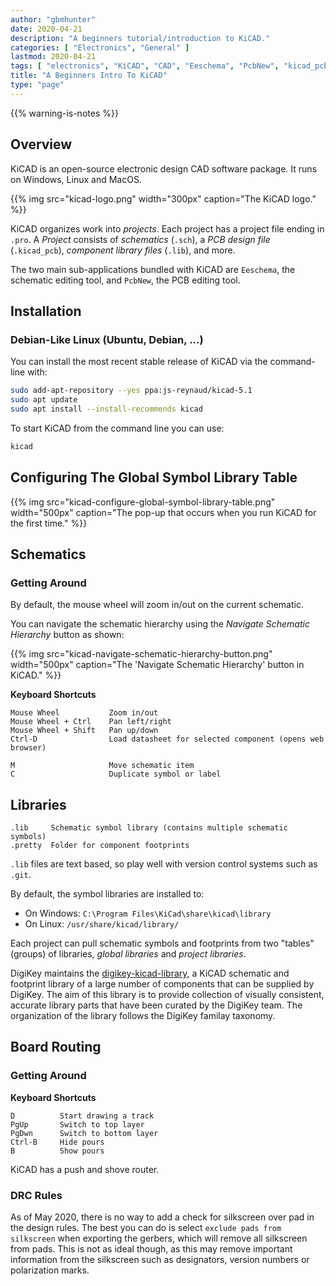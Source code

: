 ```yaml
---
author: "gbmhunter"
date: 2020-04-21
description: "A beginners tutorial/introduction to KiCAD."
categories: [ "Electronics", "General" ]
lastmod: 2020-04-21
tags: [ "electronics", "KiCAD", "CAD", "Eeschema", "PcbNew", "kicad_pcb", "component libraries", "DigiKey" ]
title: "A Beginners Intro To KiCAD"
type: "page"
---
```


{{% warning-is-notes %}}

## Overview

KiCAD is an open-source electronic design CAD software package. It runs on Windows, Linux and MacOS.

{{% img src="kicad-logo.png" width="300px" caption="The KiCAD logo." %}}

KiCAD organizes work into _projects_. Each project has a project file ending in `.pro`. A _Project_ consists of _schematics_ (`.sch`), a _PCB design file_ (`.kicad_pcb`), _component library files_ (`.lib`), and more.

The two main sub-applications bundled with KiCAD are `Eeschema`, the schematic editing tool, and `PcbNew`, the PCB editing tool.

## Installation

### Debian-Like Linux (Ubuntu, Debian, ...)

You can install the most recent stable release of KiCAD via the command-line with:

```bash
sudo add-apt-repository --yes ppa:js-reynaud/kicad-5.1
sudo apt update
sudo apt install --install-recommends kicad
```

To start KiCAD from the command line you can use:

```bash
kicad
```

## Configuring The Global Symbol Library Table

{{% img src="kicad-configure-global-symbol-library-table.png" width="500px" caption="The pop-up that occurs when you run KiCAD for the first time." %}}

## Schematics

### Getting Around

By default, the mouse wheel will zoom in/out on the current schematic.

You can navigate the schematic hierarchy using the _Navigate Schematic Hierarchy_ button as shown:

{{% img src="kicad-navigate-schematic-hierarchy-button.png" width="500px" caption="The 'Navigate Schematic Hierarchy' button in KiCAD." %}}

**Keyboard Shortcuts**

```text
Mouse Wheel           Zoom in/out
Mouse Wheel + Ctrl    Pan left/right
Mouse Wheel + Shift   Pan up/down
Ctrl-D                Load datasheet for selected component (opens web browser)

M                     Move schematic item
C                     Duplicate symbol or label
```

## Libraries

```text
.lib     Schematic symbol library (contains multiple schematic symbols)
.pretty  Folder for component footprints
```

`.lib` files are text based, so play well with version control systems such as `.git`.

By default, the symbol libraries are installed to:

* On Windows: `C:\Program Files\KiCad\share\kicad\library`
* On Linux: `/usr/share/kicad/library/`

Each project can pull schematic symbols and footprints from two "tables" (groups) of libraries, _global libraries_ and _project libraries_.

DigiKey maintains the [digikey-kicad-library](https://github.com/Digi-Key/digikey-kicad-library), a KiCAD schematic and footprint library of a large number of components that can be supplied by DigiKey. The aim of this library is to provide collection of visually consistent, accurate library parts that have been curated by the DigiKey team. The organization of the library follows the DigiKey familay taxonomy.


## Board Routing

### Getting Around

**Keyboard Shortcuts**

```text
D          Start drawing a track
PgUp       Switch to top layer
PgDwn      Switch to bottom layer
Ctrl-B     Hide pours
B          Show pours
```

KiCAD has a push and shove router.

### DRC Rules

As of May 2020, there is no way to add a check for silkscreen over pad in the design rules. The best you can do is select `exclude pads from silkscreen` when exporting the gerbers, which will remove all silkscreen from pads. This is not as ideal though, as this may remove important information from the silkscreen such as designators, version numbers or polarization marks.
